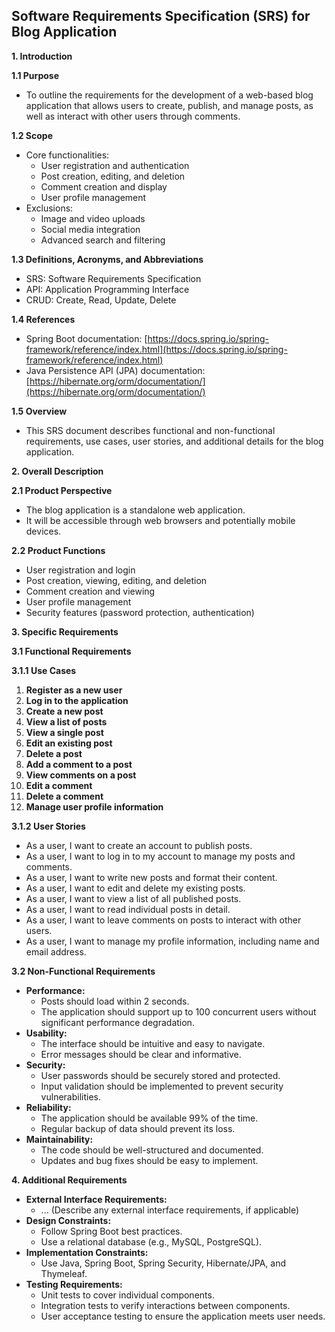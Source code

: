 ## Software Requirements Specification (SRS) for Blog Application

**1. Introduction**

**1.1 Purpose**

* To outline the requirements for the development of a web-based blog application that allows users to create, publish, and manage posts, as well as interact with other users through comments.

**1.2 Scope**

* Core functionalities:
    * User registration and authentication
    * Post creation, editing, and deletion
    * Comment creation and display
    * User profile management
* Exclusions:
    * Image and video uploads
    * Social media integration
    * Advanced search and filtering

**1.3 Definitions, Acronyms, and Abbreviations**

* SRS: Software Requirements Specification
* API: Application Programming Interface
* CRUD: Create, Read, Update, Delete

**1.4 References**

* Spring Boot documentation: [https://docs.spring.io/spring-framework/reference/index.html](https://docs.spring.io/spring-framework/reference/index.html)
* Java Persistence API (JPA) documentation: [https://hibernate.org/orm/documentation/](https://hibernate.org/orm/documentation/)

**1.5 Overview**

* This SRS document describes functional and non-functional requirements, use cases, user stories, and additional details for the blog application.

**2. Overall Description**

**2.1 Product Perspective**

* The blog application is a standalone web application.
* It will be accessible through web browsers and potentially mobile devices.

**2.2 Product Functions**

* User registration and login
* Post creation, viewing, editing, and deletion
* Comment creation and viewing
* User profile management
* Security features (password protection, authentication)

**3. Specific Requirements**

**3.1 Functional Requirements**

**3.1.1 Use Cases**

1. **Register as a new user**
2. **Log in to the application**
3. **Create a new post**
4. **View a list of posts**
5. **View a single post**
6. **Edit an existing post**
7. **Delete a post**
8. **Add a comment to a post**
9. **View comments on a post**
10. **Edit a comment**
11. **Delete a comment**
12. **Manage user profile information**

**3.1.2 User Stories**

* As a user, I want to create an account to publish posts.
* As a user, I want to log in to my account to manage my posts and comments.
* As a user, I want to write new posts and format their content.
* As a user, I want to edit and delete my existing posts.
* As a user, I want to view a list of all published posts.
* As a user, I want to read individual posts in detail.
* As a user, I want to leave comments on posts to interact with other users.
* As a user, I want to manage my profile information, including name and email address.

**3.2 Non-Functional Requirements**

* **Performance:**
    * Posts should load within 2 seconds.
    * The application should support up to 100 concurrent users without significant performance degradation.
* **Usability:**
    * The interface should be intuitive and easy to navigate.
    * Error messages should be clear and informative.
* **Security:**
    * User passwords should be securely stored and protected.
    * Input validation should be implemented to prevent security vulnerabilities.
* **Reliability:**
    * The application should be available 99% of the time.
    * Regular backup of data should prevent its loss.
* **Maintainability:**
    * The code should be well-structured and documented.
    * Updates and bug fixes should be easy to implement.

**4. Additional Requirements**

* **External Interface Requirements:**
    * ... (Describe any external interface requirements, if applicable)
* **Design Constraints:**
    * Follow Spring Boot best practices.
    * Use a relational database (e.g., MySQL, PostgreSQL).
* **Implementation Constraints:**
    * Use Java, Spring Boot, Spring Security, Hibernate/JPA, and Thymeleaf.
* **Testing Requirements:**
    * Unit tests to cover individual components.
    * Integration tests to verify interactions between components.
    * User acceptance testing to ensure the application meets user needs.
